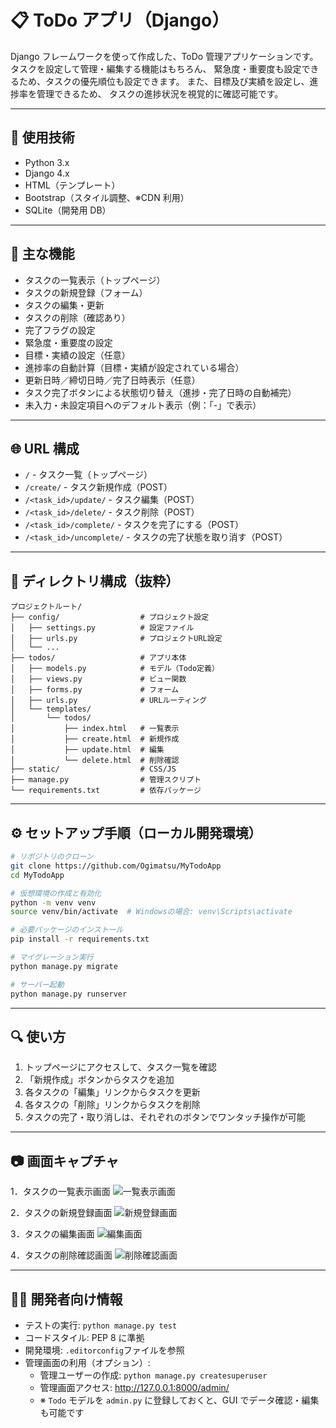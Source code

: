 # 📋 ToDo アプリ（Django）

Django フレームワークを使って作成した、ToDo 管理アプリケーションです。
タスクを設定して管理・編集する機能はもちろん、
緊急度・重要度も設定できるため、タスクの優先順位も設定できます。
また、目標及び実績を設定し、進捗率を管理できるため、
タスクの進捗状況を視覚的に確認可能です。

---

## 🚀 使用技術

- Python 3.x
- Django 4.x
- HTML（テンプレート）
- Bootstrap（スタイル調整、※CDN 利用）
- SQLite（開発用 DB）

---

## 🧩 主な機能

- タスクの一覧表示（トップページ）
- タスクの新規登録（フォーム）
- タスクの編集・更新
- タスクの削除（確認あり）
- 完了フラグの設定
- 緊急度・重要度の設定
- 目標・実績の設定（任意）
- 進捗率の自動計算（目標・実績が設定されている場合）
- 更新日時／締切日時／完了日時表示（任意）
- タスク完了ボタンによる状態切り替え（進捗・完了日時の自動補完）
- 未入力・未設定項目へのデフォルト表示（例：「-」で表示）

---

## 🌐 URL 構成

- `/` - タスク一覧（トップページ）
- `/create/` - タスク新規作成（POST）
- `/<task_id>/update/` - タスク編集（POST）
- `/<task_id>/delete/` - タスク削除（POST）
- `/<task_id>/complete/` - タスクを完了にする（POST）
- `/<task_id>/uncomplete/` - タスクの完了状態を取り消す（POST）

---

## 📁 ディレクトリ構成（抜粋）

```
プロジェクトルート/
├── config/                  # プロジェクト設定
│   ├── settings.py          # 設定ファイル
│   ├── urls.py              # プロジェクトURL設定
│   └── ...
├── todos/                   # アプリ本体
│   ├── models.py            # モデル（Todo定義）
│   ├── views.py             # ビュー関数
│   ├── forms.py             # フォーム
│   ├── urls.py              # URLルーティング
│   └── templates/
│       └── todos/
│           ├── index.html   # 一覧表示
│           ├── create.html  # 新規作成
│           ├── update.html  # 編集
│           └── delete.html  # 削除確認
├── static/                  # CSS/JS
├── manage.py                # 管理スクリプト
└── requirements.txt         # 依存パッケージ
```

---

## ⚙️ セットアップ手順（ローカル開発環境）

```bash
# リポジトリのクローン
git clone https://github.com/Ogimatsu/MyTodoApp
cd MyTodoApp

# 仮想環境の作成と有効化
python -m venv venv
source venv/bin/activate  # Windowsの場合: venv\Scripts\activate

# 必要パッケージのインストール
pip install -r requirements.txt

# マイグレーション実行
python manage.py migrate

# サーバー起動
python manage.py runserver
```

---

## 🔍 使い方

1. トップページにアクセスして、タスク一覧を確認
2. 「新規作成」ボタンからタスクを追加
3. 各タスクの「編集」リンクからタスクを更新
4. 各タスクの「削除」リンクからタスクを削除
5. タスクの完了・取り消しは、それぞれのボタンでワンタッチ操作が可能

---

## 📷 画面キャプチャ

1．タスクの一覧表示画面
![一覧表示画面](config/static/index.png)

2．タスクの新規登録画面
![新規登録画面](config/static/create.png)

3．タスクの編集画面
![編集画面](config/static/update.png)

4．タスクの削除確認画面
![削除確認画面](config/static/delete.png)

---

## 👨‍💻 開発者向け情報

- テストの実行: `python manage.py test`
- コードスタイル: PEP 8 に準拠
- 開発環境: `.editorconfig`ファイルを参照
- 管理画面の利用（オプション）:
  - 管理ユーザーの作成: `python manage.py createsuperuser`
  - 管理画面アクセス: http://127.0.0.1:8000/admin/
  - ※ `Todo` モデルを `admin.py` に登録しておくと、GUI でデータ確認・編集も可能です
